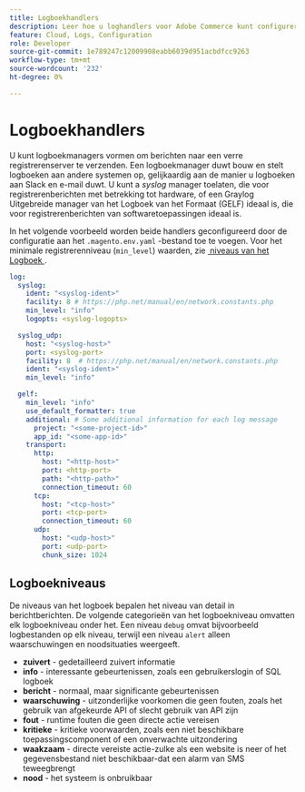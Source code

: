 ```yaml
---
title: Logboekhandlers
description: Leer hoe u loghandlers voor Adobe Commerce kunt configureren op cloudinfrastructuur.
feature: Cloud, Logs, Configuration
role: Developer
source-git-commit: 1e789247c12009908eabb6039d951acbdfcc9263
workflow-type: tm+mt
source-wordcount: '232'
ht-degree: 0%

---
```


# Logboekhandlers

U kunt logboekmanagers vormen om berichten naar een verre registrerenserver te verzenden. Een logboekmanager duwt bouw en stelt logboeken aan andere systemen op, gelijkaardig aan de manier u logboeken aan Slack en e-mail duwt. U kunt a _syslog_ manager toelaten, die voor registrerenberichten met betrekking tot hardware, of een Graylog Uitgebreide manager van het Logboek van het Formaat (GELF) ideaal is, die voor registrerenberichten van softwaretoepassingen ideaal is.

In het volgende voorbeeld worden beide handlers geconfigureerd door de configuratie aan het `.magento.env.yaml` -bestand toe te voegen. Voor het minimale registrerenniveau (`min_level`) waarden, zie [&#x200B; niveaus van het Logboek &#x200B;](#log-levels).

```yaml
log:
  syslog:
    ident: "<syslog-ident>"
    facility: 8 # https://php.net/manual/en/network.constants.php
    min_level: "info"
    logopts: <syslog-logopts>

  syslog_udp:
    host: "<syslog-host>"
    port: <syslog-port>
    facility: 8  # https://php.net/manual/en/network.constants.php
    ident: "<syslog-ident>"
    min_level: "info"

  gelf:
    min_level: "info"
    use_default_formatter: true
    additional: # Some additional information for each log message
      project: "<some-project-id>"
      app_id: "<some-app-id>"
    transport:
      http:
        host: "<http-host>"
        port: <http-port>
        path: "<http-path>"
        connection_timeout: 60
      tcp:
        host: "<tcp-host>"
        port: <tcp-port>
        connection_timeout: 60
      udp:
        host: "<udp-host>"
        port: <udp-port>
        chunk_size: 1024
```

## Logboekniveaus

De niveaus van het logboek bepalen het niveau van detail in berichtberichten. De volgende categorieën van het logboekniveau omvatten elk logboekniveau onder het. Een niveau `debug` omvat bijvoorbeeld logbestanden op elk niveau, terwijl een niveau `alert` alleen waarschuwingen en noodsituaties weergeeft.

- **zuivert** - gedetailleerd zuivert informatie
- **info** - interessante gebeurtenissen, zoals een gebruikerslogin of SQL logboek
- **bericht** - normaal, maar significante gebeurtenissen
- **waarschuwing** - uitzonderlijke voorkomen die geen fouten, zoals het gebruik van afgekeurde API of slecht gebruik van API zijn
- **fout** - runtime fouten die geen directe actie vereisen
- **kritieke** - kritieke voorwaarden, zoals een niet beschikbare toepassingscomponent of een onverwachte uitzondering
- **waakzaam** - directe vereiste actie-zulke als een website is neer of het gegevensbestand niet beschikbaar-dat een alarm van SMS teweegbrengt
- **nood** - het systeem is onbruikbaar
